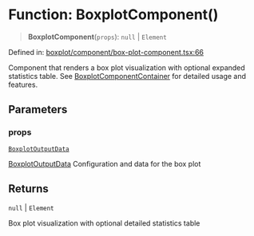 # Function: BoxplotComponent()

> **BoxplotComponent**(`props`): `null` \| `Element`

Defined in: [boxplot/component/box-plot-component.tsx:66](https://github.com/GeoDaCenter/openassistant/blob/36f516b8229288259590b2d9dab3b10cbfc3cbfd/packages/echarts/src/boxplot/component/box-plot-component.tsx#L66)

Component that renders a box plot visualization with optional expanded statistics table.
See [BoxplotComponentContainer](BoxplotComponentContainer.md) for detailed usage and features.

## Parameters

### props

[`BoxplotOutputData`](../type-aliases/BoxplotOutputData.md)

[BoxplotOutputData](../type-aliases/BoxplotOutputData.md) Configuration and data for the box plot

## Returns

`null` \| `Element`

Box plot visualization with optional detailed statistics table
